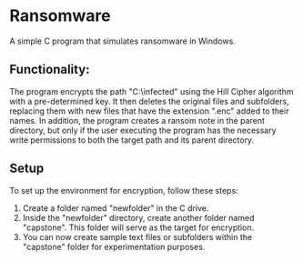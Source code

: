 # Ransomware
A simple C program that simulates ransomware in Windows.

## Functionality:
The program encrypts the path "C:\infected" using the Hill Cipher algorithm with a pre-determined key. It then deletes the original files and subfolders, replacing them with new files that have the extension ".enc" added to their names. In addition, the program creates a ransom note in the parent directory, but only if the user executing the program has the necessary write permissions to both the target path and its parent directory.

## Setup

To set up the environment for encryption, follow these steps:

1. Create a folder named "newfolder" in the C drive.
2. Inside the "newfolder" directory, create another folder named "capstone". This folder will serve as the target for encryption.
3. You can now create sample text files or subfolders within the "capstone" folder for experimentation purposes.
